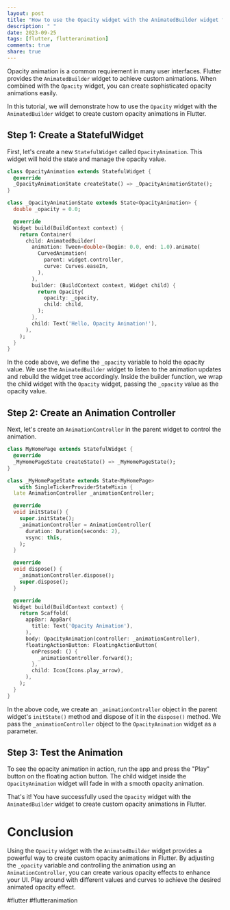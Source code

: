 ```yaml
---
layout: post
title: "How to use the Opacity widget with the AnimatedBuilder widget for custom opacity animations"
description: " "
date: 2023-09-25
tags: [flutter, flutteranimation]
comments: true
share: true
---
```


Opacity animation is a common requirement in many user interfaces. Flutter provides the `AnimatedBuilder` widget to achieve custom animations. When combined with the `Opacity` widget, you can create sophisticated opacity animations easily.

In this tutorial, we will demonstrate how to use the `Opacity` widget with the `AnimatedBuilder` widget to create custom opacity animations in Flutter.

## Step 1: Create a StatefulWidget

First, let's create a new `StatefulWidget` called `OpacityAnimation`. This widget will hold the state and manage the opacity value.

```dart
class OpacityAnimation extends StatefulWidget {
  @override
  _OpacityAnimationState createState() => _OpacityAnimationState();
}

class _OpacityAnimationState extends State<OpacityAnimation> {
  double _opacity = 0.0;

  @override
  Widget build(BuildContext context) {
    return Container(
      child: AnimatedBuilder(
        animation: Tween<double>(begin: 0.0, end: 1.0).animate(
          CurvedAnimation(
            parent: widget.controller,
            curve: Curves.easeIn,
          ),
        ),
        builder: (BuildContext context, Widget child) {
          return Opacity(
            opacity: _opacity,
            child: child,
          );
        },
        child: Text('Hello, Opacity Animation!'),
      ),
    );
  }
}
```

In the code above, we define the `_opacity` variable to hold the opacity value. We use the `AnimatedBuilder` widget to listen to the animation updates and rebuild the widget tree accordingly. Inside the builder function, we wrap the child widget with the `Opacity` widget, passing the `_opacity` value as the opacity value.

## Step 2: Create an Animation Controller

Next, let's create an `AnimationController` in the parent widget to control the animation.

```dart
class MyHomePage extends StatefulWidget {
  @override
  _MyHomePageState createState() => _MyHomePageState();
}

class _MyHomePageState extends State<MyHomePage>
    with SingleTickerProviderStateMixin {
  late AnimationController _animationController;

  @override
  void initState() {
    super.initState();
    _animationController = AnimationController(
      duration: Duration(seconds: 2),
      vsync: this,
    );
  }

  @override
  void dispose() {
    _animationController.dispose();
    super.dispose();
  }

  @override
  Widget build(BuildContext context) {
    return Scaffold(
      appBar: AppBar(
        title: Text('Opacity Animation'),
      ),
      body: OpacityAnimation(controller: _animationController),
      floatingActionButton: FloatingActionButton(
        onPressed: () {
          _animationController.forward();
        },
        child: Icon(Icons.play_arrow),
      ),
    );
  }
}
```

In the above code, we create an `_animationController` object in the parent widget's `initState()` method and dispose of it in the `dispose()` method. We pass the `_animationController` object to the `OpacityAnimation` widget as a parameter.

## Step 3: Test the Animation

To see the opacity animation in action, run the app and press the "Play" button on the floating action button. The child widget inside the `OpacityAnimation` widget will fade in with a smooth opacity animation.

That's it! You have successfully used the `Opacity` widget with the `AnimatedBuilder` widget to create custom opacity animations in Flutter.

# Conclusion

Using the `Opacity` widget with the `AnimatedBuilder` widget provides a powerful way to create custom opacity animations in Flutter. By adjusting the `_opacity` variable and controlling the animation using an `AnimationController`, you can create various opacity effects to enhance your UI. Play around with different values and curves to achieve the desired animated opacity effect.

#flutter #flutteranimation